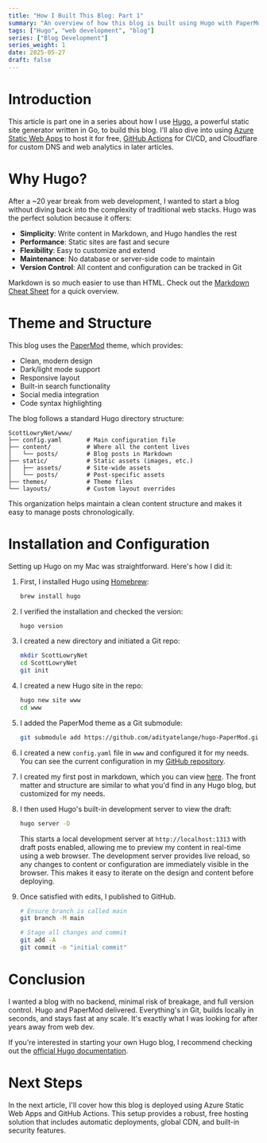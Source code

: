 ```yaml
---
title: "How I Built This Blog: Part 1"
summary: "An overview of how this blog is built using Hugo with PaperMod theme"
tags: ["Hugo", "web development", "blog"]
series: ["Blog Development"]
series_weight: 1
date: 2025-05-27
draft: false
---
```


# Introduction

This article is part one in a series about how I use [Hugo](https://gohugo.io/), a powerful static site generator written in Go, to build this blog. I'll also dive into using [Azure Static Web Apps](https://azure.microsoft.com/en-us/products/app-service/static) to host it for free, [GitHub Actions](https://github.com/features/actions) for CI/CD, and Cloudflare for custom DNS and web analytics in later articles. 

# Why Hugo?

After a ~20 year break from web development, I wanted to start a blog without diving back into the complexity of traditional web stacks. Hugo was the perfect solution because it offers:
- **Simplicity**: Write content in Markdown, and Hugo handles the rest
- **Performance**: Static sites are fast and secure
- **Flexibility**: Easy to customize and extend
- **Maintenance**: No database or server-side code to maintain
- **Version Control**: All content and configuration can be tracked in Git

Markdown is so much easier to use than HTML. Check out the [Markdown Cheat Sheet](https://www.markdownguide.org/cheat-sheet/) for a quick overview.

# Theme and Structure

This blog uses the [PaperMod](https://github.com/adityatelange/hugo-PaperMod) theme, which provides:
- Clean, modern design
- Dark/light mode support
- Responsive layout
- Built-in search functionality
- Social media integration
- Code syntax highlighting

The blog follows a standard Hugo directory structure:

```
ScottLowryNet/www/
├── config.yaml       # Main configuration file
├── content/          # Where all the content lives
│   └── posts/        # Blog posts in Markdown
├── static/           # Static assets (images, etc.)
│   ├── assets/       # Site-wide assets
│   └── posts/        # Post-specific assets
├── themes/           # Theme files
└── layouts/          # Custom layout overrides
```

This organization helps maintain a clean content structure and makes it easy to manage posts chronologically.

# Installation and Configuration

Setting up Hugo on my Mac was straightforward. Here's how I did it:

1. First, I installed Hugo using [Homebrew](https://brew.sh/):
   ```bash
   brew install hugo
   ```

2. I verified the installation and checked the version:
   ```bash
   hugo version
   ```
3. I created a new directory and initiated a Git repo:
   ```bash
   mkdir ScottLowryNet
   cd ScottLowryNet
   git init
   ```

4. I created a new Hugo site in the repo:
   ```bash
   hugo new site www
   cd www
   ```

5. I added the PaperMod theme as a Git submodule:
   ```bash
   git submodule add https://github.com/adityatelange/hugo-PaperMod.git themes/PaperMod
   ```

6. I created a new `config.yaml` file in `www` and configured it for my needs. You can see the current configuration in my [GitHub repository](https://github.com/scottlowry/ScottLowryNet/blob/main/www/config.yaml).

7. I created my first post in markdown, which you can view [here](https://raw.githubusercontent.com/scottlowry/ScottLowryNet/refs/heads/main/www/content/posts/2025/05/hello-world.md). The front matter and structure are similar to what you'd find in any Hugo blog, but customized for my needs.

8. I then used Hugo's built-in development server to view the draft:
   ```bash
   hugo server -D
   ```
   This starts a local development server at `http://localhost:1313` with draft posts enabled, allowing me to preview my content in real-time using a web browser. The development server provides live reload, so any changes to content or configuration are immediately visible in the browser. This makes it easy to iterate on the design and content before deploying.

9. Once satisfied with edits, I published to GitHub.
   ```bash
   # Ensure branch is called main
   git branch -M main

   # Stage all changes and commit
   git add -A
   git commit -m "initial commit"
   ```

# Conclusion

I wanted a blog with no backend, minimal risk of breakage, and full version control. Hugo and PaperMod delivered. Everything's in Git, builds locally in seconds, and stays fast at any scale. It's exactly what I was looking for after years away from web dev.

If you're interested in starting your own Hugo blog, I recommend checking out the [official Hugo documentation](https://gohugo.io/documentation/).

# Next Steps

In the next article, I'll cover how this blog is deployed using Azure Static Web Apps and GitHub Actions. This setup provides a robust, free hosting solution that includes automatic deployments, global CDN, and built-in security features.